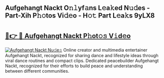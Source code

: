 ## Aufgehangt Nackt O𝚗𝚕yf𝚊ns L𝚎a𝚔ed N𝚞𝚍es - Part-Xih P𝚑𝚘tos Vi𝚍𝚎o - H𝚘𝚝 Part L𝚎a𝚔s 9yLX8

# <h2><a href="http://kfeolx.oniu.top/?m=Aufgehangt+Nackt">🔗👉 🔴 Aufgehangt Nackt P𝚑ot𝚘𝚜 V𝚒d𝚎o</a></h2>

[![Aufgehangt Nackt Nu𝚍e𝚜](https://i.imgur.com/0qMVB7G.gif)](http://kfeolx.oniu.top/?m=Aufgehangt+Nackt)
Online creator and multimedia entertainer Aufgehangt Nackt, recognized for sharing dance and lifestyle ideas through viral dance routines and compact clips. Dedicated peacebuilder Aufgehangt Nackt, recognized for their efforts to build peace and understanding between different communities.  
